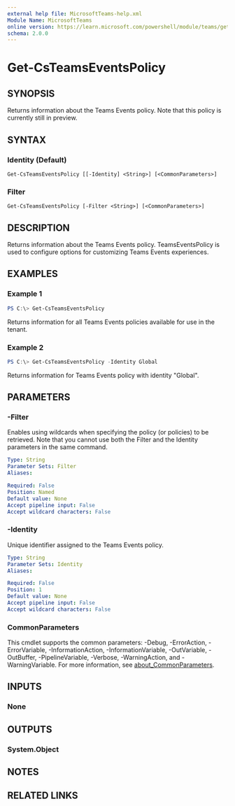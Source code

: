 ```yaml
---
external help file: MicrosoftTeams-help.xml
Module Name: MicrosoftTeams
online version: https://learn.microsoft.com/powershell/module/teams/get-csteamseventspolicy
schema: 2.0.0
---
```


# Get-CsTeamsEventsPolicy

## SYNOPSIS
Returns information about the Teams Events policy. Note that this policy is currently still in preview.

## SYNTAX

### Identity (Default)
```
Get-CsTeamsEventsPolicy [[-Identity] <String>] [<CommonParameters>]
```

### Filter
```
Get-CsTeamsEventsPolicy [-Filter <String>] [<CommonParameters>]
```

## DESCRIPTION
Returns information about the Teams Events policy. TeamsEventsPolicy is used to configure options for customizing Teams Events experiences. 

## EXAMPLES

### Example 1
```powershell
PS C:\> Get-CsTeamsEventsPolicy
```

Returns information for all Teams Events policies available for use in the tenant.


### Example 2
```powershell
PS C:\> Get-CsTeamsEventsPolicy -Identity Global
```

Returns information for Teams Events policy with identity "Global".


## PARAMETERS

### -Filter
Enables using wildcards when specifying the policy (or policies) to be retrieved. Note that you cannot use both the Filter and the Identity parameters in the same command.

```yaml
Type: String
Parameter Sets: Filter
Aliases:

Required: False
Position: Named
Default value: None
Accept pipeline input: False
Accept wildcard characters: False
```

### -Identity
Unique identifier assigned to the Teams Events policy.


```yaml
Type: String
Parameter Sets: Identity
Aliases:

Required: False
Position: 1
Default value: None
Accept pipeline input: False
Accept wildcard characters: False
```

### CommonParameters
This cmdlet supports the common parameters: -Debug, -ErrorAction, -ErrorVariable, -InformationAction, -InformationVariable, -OutVariable, -OutBuffer, -PipelineVariable, -Verbose, -WarningAction, and -WarningVariable. For more information, see [about_CommonParameters](https://go.microsoft.com/fwlink/?LinkID=113216).


## INPUTS

### None

## OUTPUTS

### System.Object
## NOTES

## RELATED LINKS
